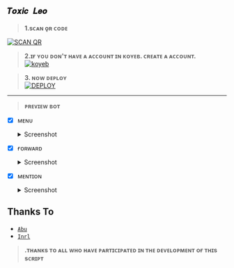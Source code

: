 ## ```𝑻𝒐𝒙𝒊𝒄 𝑳𝒆𝒐```

> <b><s1>1.sᴄᴀɴ ǫʀ ᴄᴏᴅᴇ </b></s1> 

<a href='https://B-oR.akashleo1.repl.co' target="_blank"><img alt='SCAN QR' src='https://img.shields.io/badge/Scan_qr-100000?style=for-the-badge&logo=scan&logoColor=white&labelColor=black&color=black'/></a>


> <b><s1> 2.ɪғ ʏᴏᴜ ᴅᴏɴ'ᴛ ʜᴀᴠᴇ ᴀ ᴀᴄᴄᴏᴜɴᴛ ɪɴ ᴋᴏʏᴇʙ. ᴄʀᴇᴀᴛᴇ ᴀ ᴀᴄᴄᴏᴜɴᴛ. </b></s1>
<br><a href='https://app.koyeb.com/auth/signup' target="_blank"><img alt='koyeb' src='https://img.shields.io/badge/-Create-black?style=for-the-badge&logo=koyeb&logoColor=white'/></a>


> <b><s1> 3. ɴᴏᴡ ᴅᴇᴘʟᴏʏ</b></s1>
    <br>
<a href='https://app.koyeb.com/apps/deploy?type=docker&image=quay.io/akash_ak_4/toxicleo:latest&env[SESSION_ID]&env[WORKTYPE]=privet&env[KOYEB_NAME]=ToxicLeo-MD' target="_blank"><img alt='DEPLOY' src='https://img.shields.io/badge/-DEPLOY-black?style=for-the-badge&logo=koyeb&logoColor=white'/></a>  
***


> <b><s1>ᴘʀᴇᴠɪᴇᴡ ʙᴏᴛ</b></s1> 

- [x] ᴍᴇɴᴜ <details><summary>Screenshot</summary><img src="https://i.imgur.com/iUDscYU.jpeg"></details>
- [x] ғᴏʀᴡᴀʀᴅ <details><summary>Screenshot</summary><img src="https://i.imgur.com/eZa6pCh.jpeg"></details>
- [x] ᴍᴇɴᴛɪᴏɴ <details><summary>Screenshot</summary><img src="https://i.imgur.com/H5KDN1A.jpeg"></details>



## Thanks To
* [`Abu`](https://github.com/Afx-Abu)
* [`Inrl`](https://github.com/inrl-official)

> <b><s1>.ᴛʜᴀɴᴋs ᴛᴏ ᴀʟʟ ᴡʜᴏ ʜᴀᴠᴇ ᴘᴀʀᴛɪᴄɪᴘᴀᴛᴇᴅ ɪɴ ᴛʜᴇ ᴅᴇᴠᴇʟᴏᴘᴍᴇɴᴛ ᴏғ ᴛʜɪs sᴄʀɪᴘᴛ </b></s1>
